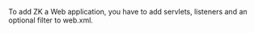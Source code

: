To add ZK a Web application, you have to add servlets, listeners and an
optional filter to web.xml.
